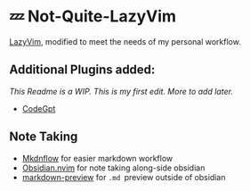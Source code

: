 # 💤 Not-Quite-LazyVim

[LazyVim](https://github.com/LazyVim/LazyVim), modified to meet the needs of my personal workflow.

## Additional Plugins added:

_*This Readme is a WIP. This is my first edit. More to add later.*_

- [CodeGpt](https://github.com/dpayne/CodeGPT.nvim)

## Note Taking

- [Mkdnflow](https://github.com/jakewvincent/mkdnflow.nvim) for easier markdown workflow
- [Obsidian.nvim](https://github.com/epwalsh/obsidian.nvim) for note taking along-side obsidian
- [markdown-preview](https://github.com/iamcco/markdown-preview.nvim) for `.md `preview outside of obsidian
